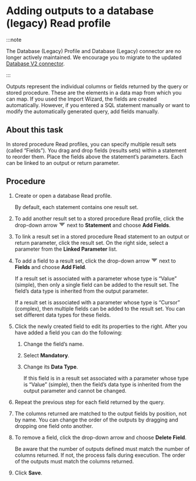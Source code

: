 # Adding outputs to a database (legacy) Read profile

<head>
  <meta name="guidename" content="Integration"/>
  <meta name="context" content="GUID-aadcb459-3fd5-45b4-b766-84eac0648741"/>
</head>

:::note

The Database (Legacy) Profile and Database (Legacy) connector are no longer actively maintained. We encourage you to migrate to the updated [Database V2 connector](../Connectors/int-Database_V2_connector_7b04dbdd-ef36-4a2f-b6ff-b038b3f60ff2.mdx).

:::

Outputs represent the individual columns or fields returned by the query or stored procedure. These are the elements in a data map from which you can map. If you used the Import Wizard, the fields are created automatically. However, if you entered a SQL statement manually or want to modify the automatically generated query, add fields manually.

## About this task

In stored procedure Read profiles, you can specify multiple result sets \(called “Fields”\). You drag and drop fields \(results sets\) within a statement to reorder them. Place the fields above the statement’s parameters. Each can be linked to an output or return parameter.

## Procedure

1.  Create or open a database Read profile.

    By default, each statement contains one result set.

2.  To add another result set to a stored procedure Read profile, click the drop-down arrow ![icon](../Images/main-ic-arrow-blue-down-16=GUID-CA79043B-869E-4C8B-A46E-5D4D4FA1DBEE=1=en-us=Low_ee257e3c-4362-486e-b1f1-4d613b679c4c.jpg) next to **Statement** and choose **Add Fields**.

3.  To link a result set in a stored procedure Read statement to an output or return parameter, click the result set. On the right side, select a parameter from the **Linked Parameter** list.

4.  To add a field to a result set, click the drop-down arrow ![icon](../Images/main-ic-arrow-blue-down-16=GUID-CA79043B-869E-4C8B-A46E-5D4D4FA1DBEE=1=en-us=Low_ee257e3c-4362-486e-b1f1-4d613b679c4c.jpg) next to **Fields** and choose **Add Field**.

    If a result set is associated with a parameter whose type is “Value” \(simple\), then only a single field can be added to the result set. The field’s data type is inherited from the output parameter.

    If a result set is associated with a parameter whose type is “Cursor” \(complex\), then multiple fields can be added to the result set. You can set different data types for these fields.

5.  Click the newly created field to edit its properties to the right. After you have added a field you can do the following:

    1.  Change the field’s name.

    2.  Select **Mandatory**.

    3.  Change its **Data Type**.

        If this field is in a result set associated with a parameter whose type is “Value” \(simple\), then the field’s data type is inherited from the output parameter and cannot be changed.

6.  Repeat the previous step for each field returned by the query.

7.  The columns returned are matched to the output fields by position, not by name. You can change the order of the outputs by dragging and dropping one field onto another.

8.  To remove a field, click the drop-down arrow and choose **Delete Field**.

    Be aware that the number of outputs defined must match the number of columns returned. If not, the process fails during execution. The order of the outputs must match the columns returned.

9.  Click **Save**.